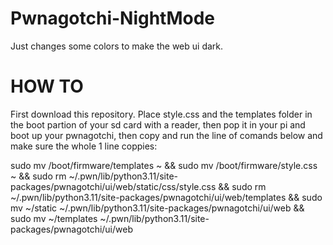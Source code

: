 # Pwnagotchi-NightMode
Just changes some colors to make the web ui dark.

# HOW TO
First download this repository. 
Place style.css and the templates folder in the boot partion of your 
sd card with a reader, then pop it in your pi and boot up your pwnagotchi, 
then copy and run the line of comands below and make sure the whole 1 line coppies:

sudo mv /boot/firmware/templates ~ && sudo mv /boot/firmware/style.css ~ && sudo rm ~/.pwn/lib/python3.11/site-packages/pwnagotchi/ui/web/static/css/style.css && sudo rm ~/.pwn/lib/python3.11/site-packages/pwnagotchi/ui/web/templates && sudo mv ~/static ~/.pwn/lib/python3.11/site-packages/pwnagotchi/ui/web && sudo mv ~/templates ~/.pwn/lib/python3.11/site-packages/pwnagotchi/ui/web

